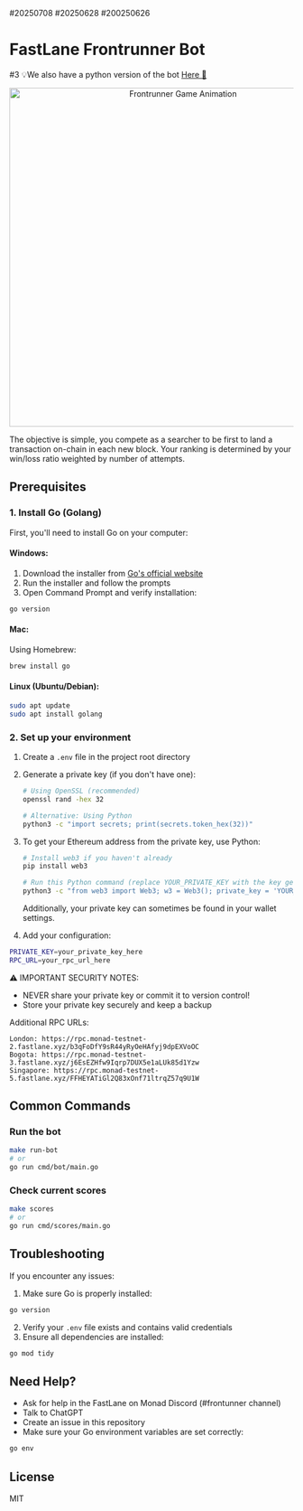 #20250708
#20250628
#200250626

# FastLane Frontrunner Bot
#3
💡We also have a python version of the bot [Here 🐍](https://github.com/FastLane-Labs/break-monad-frontrunner-bot-py)

<p align="center">
  <img src="frontrunner-gif.gif" alt="Frontrunner Game Animation" width="600">
</p>

The objective is simple, you compete as a searcher to be first to land a transaction on-chain in each new block.
Your ranking is determined by your win/loss ratio weighted by number of attempts.

## Prerequisites

### 1. Install Go (Golang)

First, you'll need to install Go on your computer:

#### Windows:

1. Download the installer from [Go's official website](https://golang.org/dl/)
2. Run the installer and follow the prompts
3. Open Command Prompt and verify installation:

```sh
go version
```

#### Mac:

Using Homebrew:

```sh
brew install go
```

#### Linux (Ubuntu/Debian):

```sh
sudo apt update
sudo apt install golang
```

### 2. Set up your environment

1. Create a `.env` file in the project root directory
2. Generate a private key (if you don't have one):

   ```sh
   # Using OpenSSL (recommended)
   openssl rand -hex 32

   # Alternative: Using Python
   python3 -c "import secrets; print(secrets.token_hex(32))"
   ```

3. To get your Ethereum address from the private key, use Python:

   ```sh
   # Install web3 if you haven't already
   pip install web3

   # Run this Python command (replace YOUR_PRIVATE_KEY with the key generated above)
   python3 -c "from web3 import Web3; w3 = Web3(); private_key = 'YOUR_PRIVATE_KEY'; account = w3.eth.account.from_key('0x' + private_key); print(f'Private key: {private_key}'); print(f'Public address: {account.address}')"
   ```

   Additionally, your private key can sometimes be found in your wallet settings.

4. Add your configuration:

```sh
PRIVATE_KEY=your_private_key_here
RPC_URL=your_rpc_url_here
```

⚠️ IMPORTANT SECURITY NOTES:

- NEVER share your private key or commit it to version control!
- Store your private key securely and keep a backup

Additional RPC URLs:

```
London: https://rpc.monad-testnet-2.fastlane.xyz/b3qFoDfY9sR44yRyOeHAfyj9dpEXVoOC
Bogota: https://rpc.monad-testnet-3.fastlane.xyz/j6EsEZHfw9Iqrp7DUX5e1aLUk85d1Yzw
Singapore: https://rpc.monad-testnet-5.fastlane.xyz/FFHEYATiGl2Q83xOnf71ltrqZ57q9U1W
```

## Common Commands

### Run the bot

```sh
make run-bot
# or
go run cmd/bot/main.go
```

### Check current scores

```sh
make scores
# or
go run cmd/scores/main.go
```

## Troubleshooting

If you encounter any issues:

1. Make sure Go is properly installed:

```sh
go version
```

2. Verify your `.env` file exists and contains valid credentials
3. Ensure all dependencies are installed:

```sh
go mod tidy
```

## Need Help?

- Ask for help in the FastLane on Monad Discord (#frontunner channel)
- Talk to ChatGPT
- Create an issue in this repository
- Make sure your Go environment variables are set correctly:

```sh
go env
```

## License

MIT
